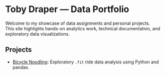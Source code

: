 # Toby Draper — Data Portfolio

Welcome to my showcase of data assignments and personal projects.  
This site highlights hands-on analytics work, technical documentation, and exploratory data visualizations.

## Projects

- [Bicycle Noodling](https://github.com/bopyartly/bicycle-noodling): Exploratory `.fit` ride data analysis using Python and pandas.
